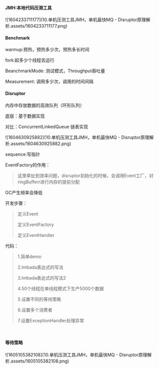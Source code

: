 #### JMH:本地代码压测工具
![1604233711177](10.单机压测工具JMH，单机最快MQ - Disruptor原理解析.assets/1604233711177.png)

#### Benchmark

warmup:预热，预热多少次，预热多长时间

fork:起多少个线程去运行

BeanchmarkMode: 测试模式，Throughput吞吐量

Measurement:  调用多少次，调用的时间间隔

#### Disruptor

内存中存放数据的高效队列（环形队列）

底层：基于数据实现

对比：ConcurrentLinkedQueue 链表实现

![1604630925882](10.单机压测工具JMH，单机最快MQ - Disruptor原理解析.assets/1604630925882.png)

sequence:写指针

EventFactory的作用：

>  这里牵扯到效率问题，disruptor初始化的时候，会调用Event工厂，对ringBufferr进行内存的提前分配

GC产生频率会降低

开发步骤：

> 定义Event
>
> 定义EventFactory
>
> 定义EventHandler

代码：

>  1.简单demo
>
>  2.lmbada表达式的写法
>
>  3.lmbada表达式的写法2
>
>  4.50个线程在单线程模式下生产5000个数据
>
>  5.设置不同的等待策略
>
>  6.设置多个消费者
>
>  7.设置ExceptionHandler处理异常

​	

#### 等待策略

![1605105382108](10.单机压测工具JMH，单机最快MQ - Disruptor原理解析.assets/1605105382108.png)

